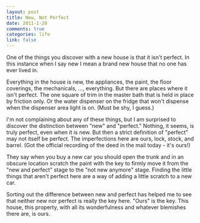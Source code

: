 ```yaml
--- 
layout: post
title: New, Not Perfect
date: 2011-1-20
comments: true
categories: life
link: false
---
```

One of the things you discover with a new house is that it isn't perfect. In this instance when I say new I mean a brand new house that no one has ever lived in.

Everything in the house is new, the appliances, the paint, the floor coverings, the mechanicals, ..., everything. But there are places where it isn't perfect. The one square of trim in the master bath that is held in place by friction only. Or the water dispenser on the fridge that won't dispense when the dispenser area light is on. (Must be shy, I guess.)

I'm not complaining about any of these things, but I am surprised to discover the distinction between "new" and "perfect." Nothing, it seems, is truly perfect, even when it is new. But then a strict definition of "perfect" may not itself be perfect. The imperfections here are ours, lock, stock, and barrel. (Got the official recording of the deed in the mail today - it's ours!)

They say when you buy a new car you should open the trunk and in an obscure location scratch the paint with the key to firmly move it from the "new and perfect" stage to the "not new anymore" stage. Finding the little things that aren't perfect here are a way of adding a little scratch to a new car.

Sorting out the difference between new and perfect has helped me to see that neither new nor perfect is really the key here. "Ours" is the key. This house, this property, with all its wonderfulness and whatever blemishes there are, is ours.
